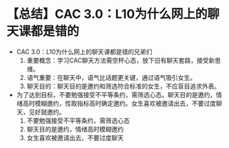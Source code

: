 # 【总结】CAC 3.0：L10为什么网上的聊天课都是错的

-   CAC 3.0：L10为什么网上的聊天课都是错的兄弟们
    1.  重要概念：学习CAC聊天方法需空杯心态，放下旧有聊天套路，接受新思维。
    2.  语气重要：在聊天中，语气比话题更关键，通过语气吸引女生。
    3.  聊天目的：聊天目的是邀约和筛选符合标准的女生，不应盲目追求外表。
-   为了达到目标，不要勉强接受不平等条约，需筛选心态。聊天目的是邀约，情绪高时模糊邀约，性取指标高时确定邀约。女生喜欢被邀请出去，不要过度聊天，见好就邀约。
    1.  不要勉强接受不平等条约，需筛选心态
    2.  聊天目的是邀约，情绪高时模糊邀约
    3.  女生喜欢被邀请出去，不要过度聊天